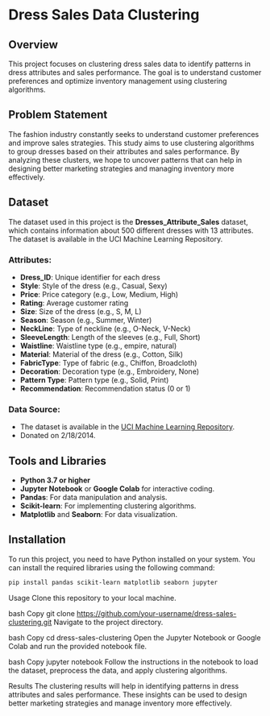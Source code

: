 # Dress Sales Data Clustering

## Overview
This project focuses on clustering dress sales data to identify patterns in dress attributes and sales performance. The goal is to understand customer preferences and optimize inventory management using clustering algorithms.

## Problem Statement
The fashion industry constantly seeks to understand customer preferences and improve sales strategies. This study aims to use clustering algorithms to group dresses based on their attributes and sales performance. By analyzing these clusters, we hope to uncover patterns that can help in designing better marketing strategies and managing inventory more effectively.

## Dataset
The dataset used in this project is the **Dresses_Attribute_Sales** dataset, which contains information about 500 different dresses with 13 attributes. The dataset is available in the UCI Machine Learning Repository.

### Attributes:
- **Dress_ID**: Unique identifier for each dress
- **Style**: Style of the dress (e.g., Casual, Sexy)
- **Price**: Price category (e.g., Low, Medium, High)
- **Rating**: Average customer rating
- **Size**: Size of the dress (e.g., S, M, L)
- **Season**: Season (e.g., Summer, Winter)
- **NeckLine**: Type of neckline (e.g., O-Neck, V-Neck)
- **SleeveLength**: Length of the sleeves (e.g., Full, Short)
- **Waistline**: Waistline type (e.g., empire, natural)
- **Material**: Material of the dress (e.g., Cotton, Silk)
- **FabricType**: Type of fabric (e.g., Chiffon, Broadcloth)
- **Decoration**: Decoration type (e.g., Embroidery, None)
- **Pattern Type**: Pattern type (e.g., Solid, Print)
- **Recommendation**: Recommendation status (0 or 1)

### Data Source:
- The dataset is available in the [UCI Machine Learning Repository](https://archive.ics.uci.edu/ml/datasets/Dresses+Attribute+Sales).
- Donated on 2/18/2014.

## Tools and Libraries
- **Python 3.7 or higher**
- **Jupyter Notebook** or **Google Colab** for interactive coding.
- **Pandas**: For data manipulation and analysis.
- **Scikit-learn**: For implementing clustering algorithms.
- **Matplotlib** and **Seaborn**: For data visualization.

## Installation
To run this project, you need to have Python installed on your system. You can install the required libraries using the following command:

```bash
pip install pandas scikit-learn matplotlib seaborn jupyter
```

Usage
Clone this repository to your local machine.

bash
Copy
git clone https://github.com/your-username/dress-sales-clustering.git
Navigate to the project directory.

bash
Copy
cd dress-sales-clustering
Open the Jupyter Notebook or Google Colab and run the provided notebook file.

bash
Copy
jupyter notebook
Follow the instructions in the notebook to load the dataset, preprocess the data, and apply clustering algorithms.

Results
The clustering results will help in identifying patterns in dress attributes and sales performance. These insights can be used to design better marketing strategies and manage inventory more effectively.
